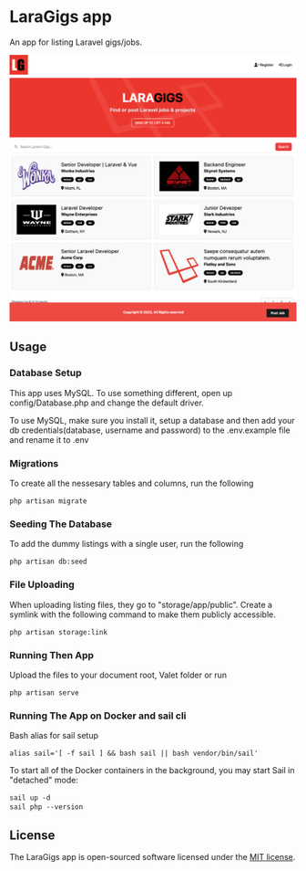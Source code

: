 # LaraGigs app

An app for listing Laravel gigs/jobs. 

![Alt text](/public/images/screen.png "LaraGigs")

## Usage

### Database Setup
This app uses MySQL. To use something different, open up config/Database.php and change the default driver.

To use MySQL, make sure you install it, setup a database and then add your db credentials(database, username and password) to the .env.example file and rename it to .env

### Migrations
To create all the nessesary tables and columns, run the following
```
php artisan migrate
```

### Seeding The Database
To add the dummy listings with a single user, run the following
```
php artisan db:seed
```

### File Uploading
When uploading listing files, they go to "storage/app/public". Create a symlink with the following command to make them publicly accessible.
```
php artisan storage:link
```

### Running Then App
Upload the files to your document root, Valet folder or run 
```
php artisan serve
```

### Running The App on Docker and sail cli

Bash alias for sail setup
```
alias sail='[ -f sail ] && bash sail || bash vendor/bin/sail'
```

To start all of the Docker containers in the background, you may start Sail in "detached" mode:

```
sail up -d
sail php --version

```

## License

The LaraGigs app is open-sourced software licensed under the [MIT license](https://opensource.org/licenses/MIT).
